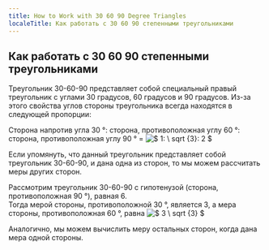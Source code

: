 ```yaml
---
title: How to Work with 30 60 90 Degree Triangles
localeTitle: Как работать с 30 60 90 степенными треугольниками
---
```

## Как работать с 30 60 90 степенными треугольниками

Треугольник 30-60-90 представляет собой специальный правый треугольник с углами 30 градусов, 60 градусов и 90 градусов. Из-за этого свойства углов стороны треугольника всегда находятся в следующей пропорции:

Сторона напротив угла 30 °: сторона, противоположная углу 60 °: сторона, противоположная углу 90 ° = ![](https://latex.codecogs.com/svg.latex?$&space;1&space;:&space;\sqrt{3}&space;:&space;2&space;$ "$ 1: \ sqrt {3}: 2 $")  

Если упомянуть, что данный треугольник представляет собой треугольник 30-60-90, и дана одна из сторон, то мы можем рассчитать меры других сторон.

Рассмотрим треугольник 30-60-90 с гипотенузой (сторона, противоположная 90 °), равная 6.  
Тогда мерой стороны, противоположной 30 °, является 3, а мера стороны, противоположная 60 °, равна ![](https://latex.codecogs.com/svg.latex?$&space;3\sqrt{3}&space;$ "$ 3 \ sqrt {3} $")

Аналогично, мы можем вычислить меру остальных сторон, когда дана мера одной стороны.
